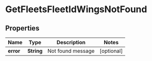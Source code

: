 
# GetFleetsFleetIdWingsNotFound

## Properties
Name | Type | Description | Notes
------------ | ------------- | ------------- | -------------
**error** | **String** | Not found message |  [optional]



